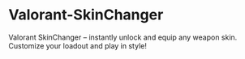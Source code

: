 # Valorant-SkinChanger
Valorant SkinChanger – instantly unlock and equip any weapon skin. Customize your loadout and play in style!
